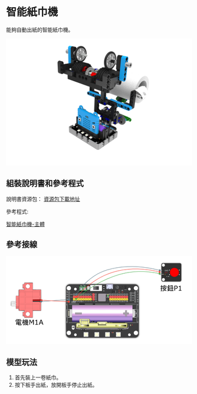 # 智能紙巾機

能夠自動出紙的智能紙巾機。

![](images/tissue.png)

## 組裝說明書和參考程式

說明書資源包： [資源包下載地址](https://bit.ly/12In1SumobotBuildingInstruction)

參考程式: 

[智能紙巾機-主體](https://makecode.microbit.org/_EFYdx3ektJcx)

## 參考接線

![](images/tissue_wire.png)

## 模型玩法

1. 首先裝上一卷紙巾。
2. 按下板手出紙，放開板手停止出紙。